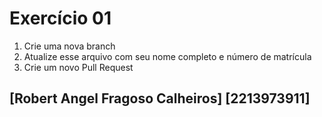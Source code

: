 # Exercício 01

1. Crie uma nova branch
2. Atualize esse arquivo com seu nome completo e número de matrícula
2. Crie um novo Pull Request

## [Robert Angel Fragoso Calheiros] [2213973911]
